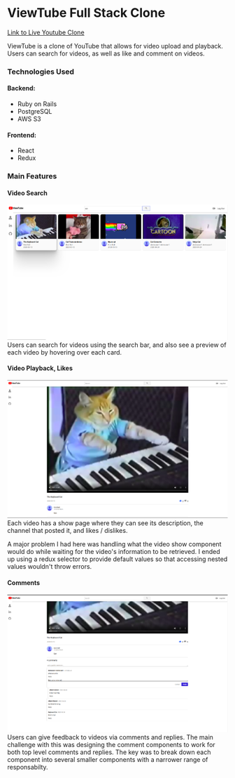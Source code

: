 # ViewTube Full Stack Clone

[Link to Live Youtube Clone](https://viewtube-clone.herokuapp.com)

ViewTube is a clone of YouTube that allows for video upload and playback. Users can search for videos, as well as like and comment on videos.

### Technologies Used

#### Backend:
- Ruby on Rails
- PostgreSQL
- AWS S3

#### Frontend:
- React
- Redux


### Main Features

#### Video Search
![Video Search](https://github.com/slimjim49j/ViewTube/blob/master/readme_images/search_results.png)
Users can search for videos using the search bar, and also see a preview of each video by hovering over each card.

#### Video Playback, Likes
![Video Playback, Likes](https://github.com/slimjim49j/ViewTube/blob/master/readme_images/video_show.png)
Each video has a show page where they can see its description, the channel that posted it, and likes / dislikes.

A major problem I had here was handling what the video show component would do while waiting for the video's information to be retrieved. I ended up using a redux selector to provide default values so that accessing nested values wouldn't throw errors.

#### Comments
![Comments](https://github.com/slimjim49j/ViewTube/blob/master/readme_images/video_comment.png)
Users can give feedback to videos via comments and replies. The main challenge with this was designing the comment components to work for both top level comments and replies. The key was to break down each component into several smaller components with a narrower range of responsabilty.
